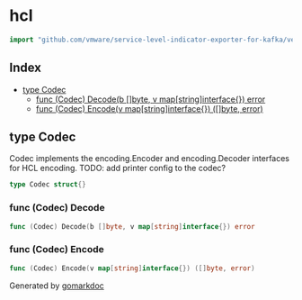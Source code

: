 <!-- Code generated by gomarkdoc. DO NOT EDIT -->

# hcl

```go
import "github.com/vmware/service-level-indicator-exporter-for-kafka/vendor/github.com/spf13/viper/internal/encoding/hcl"
```

## Index

- [type Codec](<#type-codec>)
  - [func (Codec) Decode(b []byte, v map[string]interface{}) error](<#func-codec-decode>)
  - [func (Codec) Encode(v map[string]interface{}) ([]byte, error)](<#func-codec-encode>)


## type Codec

Codec implements the encoding.Encoder and encoding.Decoder interfaces for HCL encoding. TODO: add printer config to the codec?

```go
type Codec struct{}
```

### func \(Codec\) Decode

```go
func (Codec) Decode(b []byte, v map[string]interface{}) error
```

### func \(Codec\) Encode

```go
func (Codec) Encode(v map[string]interface{}) ([]byte, error)
```



Generated by [gomarkdoc](<https://github.com/princjef/gomarkdoc>)
